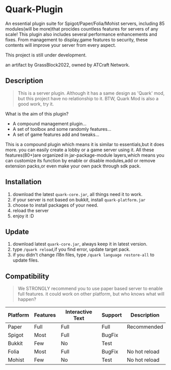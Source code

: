 # Quark-Plugin

An essential plugin suite for Spigot/Paper/Folia/Mohist servers, including 85 modules(will be more)that procides
countless features for servers of any scale!
This plugin also includes several performance enhancements and fixes.
From management to display,game features to security, these contents will improve your server from every aspect.

This project is still under development.

an artifact by GrassBlock2022, owned by ATCraft Network.

## Description

> This is a server plugin. Although it has a same design as 'Quark' mod,
> but this project have no relationship to it.
> BTW, Quark Mod is also a good work, try it.

What is the aim of this plugin?

- A compound management plugin...
- A set of toolbox and some randomly features...
- A set of game features add and tweaks...

This is a compound plugin which means it is similar to essentials,but it does more.
you can easily create a lobby or a game server using it.
All these features(80+)are organized in jar-package-module layers,which means you can customize its function by enable
or disable modules,add or remove extension packs,or even make your own pack through sdk pack.

## Installation

1. download the latest `quark-core.jar`, all things need it to work.
2. if your server is not based on bukkit, install `quark-platform.jar`
3. choose to install packages of your need.
4. reload the server
5. enjoy it :D

## Update

1. download latest `quark-core.jar`, always keep it in latest version.
2. type `/quark reload`,if you find error, update target pack.
3. if you didn't change i18n files, type `/quark language restore-all` to update files.

## Compatibility

> We STRONGLY recommend you to use paper based server to enable full features.
> it could work on other platform, but who knows what will happen?

| Platform | Features | Interactive Text | Support | Description   |
|----------|----------|------------------|---------|---------------|
| Paper    | Full     | Full             | Full    | Recommended   |
| Spigot   | Most     | Full             | BugFix  |               |
| Bukkit   | Few      | No               | Test    |               |
| Folia    | Most     | Full             | BugFix  | No hot reload |
| Mohist   | Few      | No               | Test    | No hot reload |
